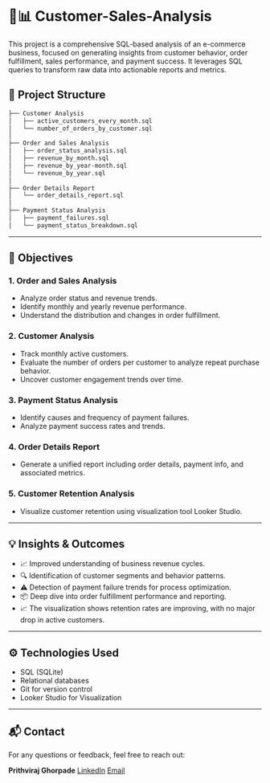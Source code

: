 # 🔎📊 Customer-Sales-Analysis

This project is a comprehensive SQL-based analysis of an e-commerce business, focused on generating insights from customer behavior, order fulfillment, sales performance, and payment success. It leverages SQL queries to transform raw data into actionable reports and metrics.

## 📁 Project Structure

```bash
├── Customer Analysis
│   ├── active_customers_every_month.sql
│   └── number_of_orders_by_customer.sql
│
├── Order and Sales Analysis
│   ├── order_status_analysis.sql
│   ├── revenue_by_month.sql
│   ├── revenue_by_year-month.sql
│   └── revenue_by_year.sql
│
├── Order Details Report
│   └── order_details_report.sql
│
├── Payment Status Analysis
│   ├── payment_failures.sql
│   └── payment_status_breakdown.sql
```

---

## 📌 Objectives

### 1. Order and Sales Analysis
- Analyze order status and revenue trends.
- Identify monthly and yearly revenue performance.
- Understand the distribution and changes in order fulfillment.

### 2. Customer Analysis
- Track monthly active customers.
- Evaluate the number of orders per customer to analyze repeat purchase behavior.
- Uncover customer engagement trends over time.

### 3. Payment Status Analysis
- Identify causes and frequency of payment failures.
- Analyze payment success rates and trends.

### 4. Order Details Report
- Generate a unified report including order details, payment info, and associated metrics.

### 5. Customer Retention Analysis
- Visualize customer retention using visualization tool Looker Studio.
---

## 💡 Insights & Outcomes

- 📈 Improved understanding of business revenue cycles.
- 🔍 Identification of customer segments and behavior patterns.
- ⚠️ Detection of payment failure trends for process optimization.
- 📦 Deep dive into order fulfillment performance and reporting.
- 📈 The visualization shows retention rates are improving, with no major drop in active customers.
---

## ⚙️ Technologies Used

- SQL (SQLite)
- Relational databases
- Git for version control
- Looker Studio for Visualization

---

## 📬 Contact

For any questions or feedback, feel free to reach out:

**Prithviraj Ghorpade**
[LinkedIn]([https://www.linkedin.com/in/your-profile](https://www.linkedin.com/in/prithviraj-ghorpade-2379562b0/))  
[Email](mailto:prithvighorpade653@gmail.com)


